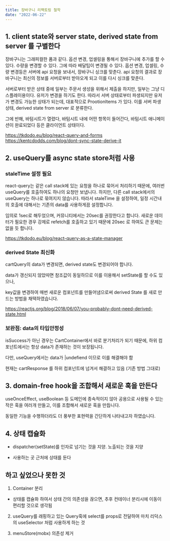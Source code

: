 ```yaml
---
title: 장바구니 리팩토링 철학
date: "2022-06-22"
---
```


## 1. client state와 server state, derived state from server 를 구별한다

장바구니는 그래피컬한 폼과 같다. 옵션 변경, 업셀링을 통해서 장바구니에 추가를 할 수 있다. 수량을 변경할 수 있다. 그에 따라 배달팁이 변경될 수 있다.
옵션 변경, 업셀링, 수량 변경등은 서버에 api 요청을 보내서, 장바구니 싱크를 맞춘다.
api 요청의 결과로 장바구니는 최신의 정보를 서버로부터 받아오게 되고 이를 다시 싱크를 맞춘다.

서버로부터 받은 상태 중에 일부는 주문서 생성을 위해서 제출을 하지만, 일부는 그냥 디스플레이용이다. 유저가 변경을 하기도 한다. 따라서 서버 상태로부터 파생되지만 유저가 변경도 가능한 상태가 되는데, 대표적으로 ProotionItems 가 있다.
이를 서버 파생 상태, derived state from server 로 분류한다.

그에 반해, 바텀시트가 열렸다, 바텀시트 내에 어떤 항목이 들어간다, 바텀시트 애니메이션이 완료되었다 등은 클라이언트 상태이다.

<https://tkdodo.eu/blog/react-query-and-forms>
<https://kentcdodds.com/blog/dont-sync-state-derive-it>

## 2. useQuery를 async state store처럼 사용

### staleTime 설정 필요

react-query는 같은 call stack에 있는 요청을 하나로 묶어서 처리하기 때문에, 여러번 useQuery를 호출하여도 하나의 요청만 보냅니다. 하지만, 다른 call stack에서의 useQuery는 하나로 묶여지지 않습니다. 따라서 staleTime 을 설정하여, 일정 시간내의 호출에 대해서는 기존의 data를 사용하게끔 설정합니다.

임의로 1sec로 해두었으며, 커뮤니티에서는 20sec를 권장한다고 합니다. 새로운 데이터가 필요한 경우 강제로 refetch를 호출하고 있기 때문에 20sec 로 하여도 큰 문제는 없을 듯 합니다.

<https://tkdodo.eu/blog/react-query-as-a-state-manager>

### derived State 최신화

cartQuery의 data가 변경되면, derived state도 변경되어야 합니다.

data가 갱신되지 않았따면 참조값이 동일하므로 이를 이용해서 setState를 할 수도 있으나,

key값을 변경하여 매번 새로운 컴포넌트를 만들어냄으로써 derived State 를 새로 만드는 방법을 채택하였습니다.

<https://reactjs.org/blog/2018/06/07/you-probably-dont-need-derived-state.html>

### 보완점: data의 타입안정성

isSuccess가 아닌 경우는 CartContainer에서 바로 분기처리가 되기 때문에, 하위 컴포넌트에서는 항상 data가 존재하는 것이 보장됩니다.

다만, useQuery에서는 data가 |undefiend 이므로 이를 해결해야 함

현재는 cartResponse 를 하위 컴포넌트에 넘겨서 해결하고 있음 (기존 방법 그대로)

## 3. domain-free hook을 조합해서 새로운 훅을 만든다

useOnceEffect, useBoolean 등 도메인에 종속적이지 않아 공용으로 사용될 수 있는 작은 훅을 여러개 만들고,
이를 조합해서 새로운 훅을 만듭니다.

동일한 기능을 수행하더라도 더 풍부한 표현력을 간단하게 나타내고자 하였습니다.

## 4. 상태 캡슐화

- dispatcher(setState)를 인자로 넘기는 것을 지양. 노출되는 것을 지양

- 사용하는 곳 근처에 상태를 둔다

## 하고 싶었으나 못한 것

1. Container 분리

- 상태를 캡슐화 하여서 상태 간의 의존성을 끊으면, 추후 컨테이너 분리시에 이동이 편리할 것으로 생각됨

2. useQuery를 래핑하고 있는 Query훅에 select를 props로 전달하여 마치 리덕스의 useSelector 처럼 사용하게 하는 것

3. menuStore(mobx) 의존성 제거
